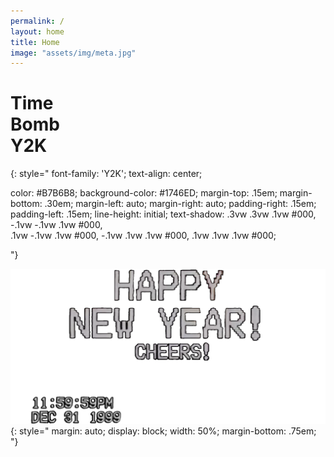 ```yaml
---
permalink: /
layout: home
title: Home
image: "assets/img/meta.jpg"
---
```

# Time <br> Bomb <br> Y2K
{: style="
font-family: 'Y2K'; 
text-align: center; 
<!-- font-size: 10vw; -->
color: #B7B6B8;
background-color: #1746ED;
margin-top: .15em;
margin-bottom: .30em;
margin-left: auto;
margin-right: auto;
padding-right: .15em;
padding-left: .15em;
line-height: initial;
text-shadow:
.3vw .3vw .1vw #000,
-.1vw -.1vw .1vw #000,  
.1vw -.1vw .1vw #000,
-.1vw .1vw .1vw #000,
.1vw .1vw .1vw #000;
<!-- border: solid #B7B6B8 4px;
width: fit-content; -->
"}

![VHS Screen Capture displaying text: Happy New Year! Cheers! 11:59:59PM Dec 31 1999](assets/img/AllVHSText2.png)
{: style="
margin: auto;
display: block;
width: 50%;
margin-bottom: .75em;
"}